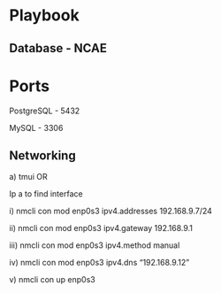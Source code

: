 # Playbook

## Database - NCAE 

# Ports

PostgreSQL - 5432 

MySQL - 3306

## Networking 

a) tmui OR

Ip a to find interface

i) nmcli con mod enp0s3 ipv4.addresses 192.168.9.7/24

ii) nmcli con mod enp0s3 ipv4.gateway 192.168.9.1

iii) nmcli con mod enp0s3 ipv4.method manual

iv) nmcli con mod enp0s3 ipv4.dns “192.168.9.12”

v) nmcli con up enp0s3
